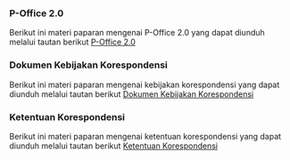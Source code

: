 ### **P-Office 2.0**

Berikut ini materi paparan mengenai P-Office 2.0 yang dapat diunduh melalui tautan berikut [P-Office 2.0](<Dokumentasi/Deck P-Office V2.1.pdf>)


### **Dokumen Kebijakan Korespondensi**

Berikut ini materi paparan mengenai kebijakan korespondensi yang dapat diunduh melalui tautan berikut [Dokumen Kebijakan Korespondensi](<Dokumentasi/Kebijakan Interim Korespondensi dan STK masa Transisi 2021 ver. POffice 2.0.pdf>)


### **Ketentuan Korespondensi**

Berikut ini materi paparan mengenai ketentuan korespondensi yang dapat diunduh melalui tautan berikut [Ketentuan Korespondensi](<Dokumentasi/Fax-054-K00000-2021-S0 (1).pdf>)

